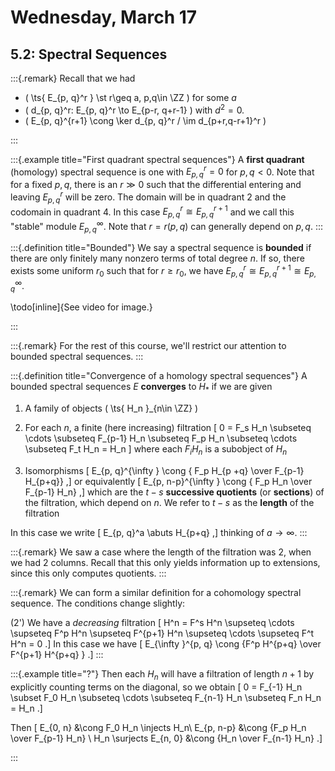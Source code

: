 # Wednesday, March 17

## 5.2: Spectral Sequences


:::{.remark}
Recall that we had 

- \( \ts{ E_{p, q}^r } \st r\geq a, p,q\in \ZZ \) for some $a$
- \( d_{p, q}^r: E_{p, q}^r \to E_{p-r, q+r-1} \) with $d^2=0$.
- \( E_{p, q}^{r+1} \cong \ker d_{p, q}^r / \im d_{p+r,q-r+1}^r \) 

:::

:::{.example title="First quadrant spectral sequences"}
A **first quadrant** (homology) spectral sequence is one with $E_{p, q}^r = 0$ for $p, q<0$.
Note that for a fixed $p, q$, there is an $r \gg 0$ such that the differential entering and leaving $E_{p, q}^r$ will be zero.
The domain will be in quadrant 2 and the codomain in quadrant 4.
In this case $E_{p, q}^r \cong E_{p, q}^{r+1}$ and we call this "stable" module $E_{p, q}^{\infty }$.
Note that $r=r(p, q)$ can generally depend on $p, q$.
:::

:::{.definition title="Bounded"}
We say a spectral sequence is **bounded** if there are only finitely many nonzero terms of total degree $n$.
If so, there exists some uniform $r_0$ such that for $r\geq r_0$, we have $E^{r}_{p, q} \cong E_{p, q}^{r+1} \cong E_{p, q}^{\infty }$.

\todo[inline]{See video for image.}

:::


:::{.remark}
For the rest of this course, we'll restrict our attention to bounded spectral sequences.
:::



:::{.definition title="Convergence of a homology spectral sequences"}
A bounded spectral sequences $E$ **converges** to $H_*$ if we are given

1. A family of objects \( \ts{ H_n }_{n\in \ZZ} \) 

2. For each $n$, a finite (here increasing) filtration
\[
0 = F_s H_n \subseteq \cdots \subseteq F_{p-1} H_n \subseteq F_p H_n \subseteq \cdots \subseteq F_t H_n = H_n
\]
where each $F_i H_n$ is a subobject of $H_n$

3. Isomorphisms 
\[
E_{p, q}^{\infty } \cong { F_p H_{p +q} \over F_{p-1} H_{p+q}}
,\] 
or equivalently 
\[
E_{p, n-p}^{\infty } \cong { F_p H_n \over F_{p-1} H_n}
,\] 
which are the $t-s$ **successive quotients** (or **sections**) of the filtration, which depend on $n$.
  We refer to $t-s$ as the **length** of the filtration

In this case we write
\[
E_{p, q}^a \abuts H_{p+q}
,\]
thinking of $a\to \infty$.
:::


:::{.remark}
We saw a case where the length of the filtration was 2, when we had $2$ columns.
Recall that this only yields information up to extensions, since this only computes quotients.
:::



:::{.remark}
We can form a similar definition for a cohomology spectral sequence.
The conditions change slightly:

(2') We have a *decreasing* filtration
\[
H^n = F^s H^n \supseteq \cdots \supseteq F^p H^n \supseteq F^{p+1} H^n \supseteq \cdots \supseteq F^t H^n = 0
.\]
In this case we have 
\[
E_{\infty }^{p, q} \cong {F^p H^{p+q} \over F^{p+1} H^{p+q} }
.\]
:::


:::{.example title="?"}
Then each $H_n$ will have a filtration of length $n+1$ by explicitly counting terms on the diagonal, so we obtain
\[
0 = F_{-1} H_n \subset F_0 H_n \subseteq \cdots \subseteq F_{n-1} H_n \subseteq F_n H_n = H_n
.\]

Then 
\[
E_{0, n} &\cong F_0 H_n \injects H_n\\
E_{p, n-p} &\cong {F_p H_n \over F_{p-1} H_n} \\
H_n \surjects E_{n, 0} &\cong {H_n \over F_{n-1} H_n} 
.\]



:::





